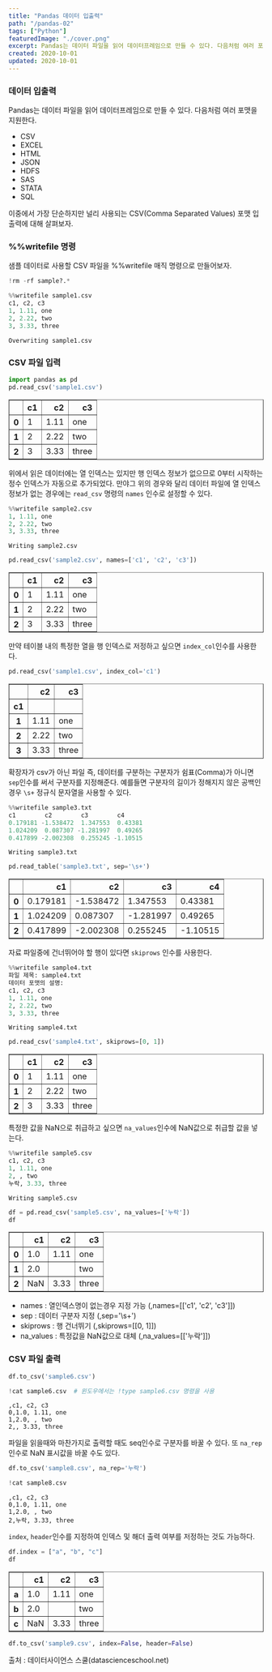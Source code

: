 ```yaml
---
title: "Pandas 데이터 입출력"
path: "/pandas-02"
tags: ["Python"]
featuredImage: "./cover.png"
excerpt: Pandas는 데이터 파일을 읽어 데이터프레임으로 만들 수 있다. 다음처럼 여러 포맷을 지원한다.
created: 2020-10-01
updated: 2020-10-01
---
```


### 데이터 입출력

Pandas는 데이터 파일을 읽어 데이터프레임으로 만들 수 있다. 다음처럼 여러 포맷을 지원한다.

- CSV
- EXCEL
- HTML
- JSON
- HDFS
- SAS
- STATA
- SQL

이중에서 가장 단순하지만 널리 사용되는 CSV(Comma Separated Values) 포맷 입출력에 대해 살펴보자.

### %%writefile 명령

샘플 데이터로 사용할 CSV 파일을 %%writefile 매직 명령으로 만들어보자.


```python
!rm -rf sample?.*
```


```python
%%writefile sample1.csv
c1, c2, c3
1, 1.11, one
2, 2.22, two
3, 3.33, three
```

    Overwriting sample1.csv
    

### CSV 파일 입력


```python
import pandas as pd 
pd.read_csv('sample1.csv')
```




<div>
<style scoped>
    .dataframe tbody tr th:only-of-type {
        vertical-align: middle;
    }

    .dataframe tbody tr th {
        vertical-align: top;
    }

    .dataframe thead th {
        text-align: right;
    }
</style>
<table border="1" class="dataframe">
  <thead>
    <tr style="text-align: right;">
      <th></th>
      <th>c1</th>
      <th>c2</th>
      <th>c3</th>
    </tr>
  </thead>
  <tbody>
    <tr>
      <th>0</th>
      <td>1</td>
      <td>1.11</td>
      <td>one</td>
    </tr>
    <tr>
      <th>1</th>
      <td>2</td>
      <td>2.22</td>
      <td>two</td>
    </tr>
    <tr>
      <th>2</th>
      <td>3</td>
      <td>3.33</td>
      <td>three</td>
    </tr>
  </tbody>
</table>
</div>



위에서 읽은 데이터에는 열 인덱스는 있지만 행 인덱스 정보가 없으므로 0부터 시작하는 정수 인덱스가 자동으로 추가되었다. 만야그 위의 경우와 달리 데이터 파일에 열 인덱스 정보가 없는 경우에는 `read_csv` 명령의 `names` 인수로 설정할 수 있다.


```python
%%writefile sample2.csv
1, 1.11, one
2, 2.22, two
3, 3.33, three
```

    Writing sample2.csv
    


```python
pd.read_csv('sample2.csv', names=['c1', 'c2', 'c3'])
```




<div>
<style scoped>
    .dataframe tbody tr th:only-of-type {
        vertical-align: middle;
    }

    .dataframe tbody tr th {
        vertical-align: top;
    }

    .dataframe thead th {
        text-align: right;
    }
</style>
<table border="1" class="dataframe">
  <thead>
    <tr style="text-align: right;">
      <th></th>
      <th>c1</th>
      <th>c2</th>
      <th>c3</th>
    </tr>
  </thead>
  <tbody>
    <tr>
      <th>0</th>
      <td>1</td>
      <td>1.11</td>
      <td>one</td>
    </tr>
    <tr>
      <th>1</th>
      <td>2</td>
      <td>2.22</td>
      <td>two</td>
    </tr>
    <tr>
      <th>2</th>
      <td>3</td>
      <td>3.33</td>
      <td>three</td>
    </tr>
  </tbody>
</table>
</div>



만약 테이블 내의 특정한 열을 행 인덱스로 저정하고 싶으면 `index_col`인수를 사용한다.


```python
pd.read_csv('sample1.csv', index_col='c1')
```




<div>
<style scoped>
    .dataframe tbody tr th:only-of-type {
        vertical-align: middle;
    }

    .dataframe tbody tr th {
        vertical-align: top;
    }

    .dataframe thead th {
        text-align: right;
    }
</style>
<table border="1" class="dataframe">
  <thead>
    <tr style="text-align: right;">
      <th></th>
      <th>c2</th>
      <th>c3</th>
    </tr>
    <tr>
      <th>c1</th>
      <th></th>
      <th></th>
    </tr>
  </thead>
  <tbody>
    <tr>
      <th>1</th>
      <td>1.11</td>
      <td>one</td>
    </tr>
    <tr>
      <th>2</th>
      <td>2.22</td>
      <td>two</td>
    </tr>
    <tr>
      <th>3</th>
      <td>3.33</td>
      <td>three</td>
    </tr>
  </tbody>
</table>
</div>



확장자가 csv가 아닌 파일 즉, 데이터를 구분하는 구분자가 쉼표(Comma)가 아니면 `sep`인수를 써서 구분자를 지정해준다. 예를들면 구분자의 길이가 정해지지 않은 공백인 경우 `\s+` 정규식 문자열을 사용할 수 있다.


```python
%%writefile sample3.txt
c1        c2        c3        c4
0.179181 -1.538472  1.347553  0.43381
1.024209  0.087307 -1.281997  0.49265
0.417899 -2.002308  0.255245 -1.10515
```

    Writing sample3.txt
    


```python
pd.read_table('sample3.txt', sep='\s+')
```




<div>
<style scoped>
    .dataframe tbody tr th:only-of-type {
        vertical-align: middle;
    }

    .dataframe tbody tr th {
        vertical-align: top;
    }

    .dataframe thead th {
        text-align: right;
    }
</style>
<table border="1" class="dataframe">
  <thead>
    <tr style="text-align: right;">
      <th></th>
      <th>c1</th>
      <th>c2</th>
      <th>c3</th>
      <th>c4</th>
    </tr>
  </thead>
  <tbody>
    <tr>
      <th>0</th>
      <td>0.179181</td>
      <td>-1.538472</td>
      <td>1.347553</td>
      <td>0.43381</td>
    </tr>
    <tr>
      <th>1</th>
      <td>1.024209</td>
      <td>0.087307</td>
      <td>-1.281997</td>
      <td>0.49265</td>
    </tr>
    <tr>
      <th>2</th>
      <td>0.417899</td>
      <td>-2.002308</td>
      <td>0.255245</td>
      <td>-1.10515</td>
    </tr>
  </tbody>
</table>
</div>



자료 파일중에 건너뛰어야 할 행이 있다면 `skiprows` 인수를 사용한다.


```python
%%writefile sample4.txt
파일 제목: sample4.txt
데이터 포맷의 설명:
c1, c2, c3
1, 1.11, one
2, 2.22, two
3, 3.33, three
```

    Writing sample4.txt
    


```python
pd.read_csv('sample4.txt', skiprows=[0, 1])
```




<div>
<style scoped>
    .dataframe tbody tr th:only-of-type {
        vertical-align: middle;
    }

    .dataframe tbody tr th {
        vertical-align: top;
    }

    .dataframe thead th {
        text-align: right;
    }
</style>
<table border="1" class="dataframe">
  <thead>
    <tr style="text-align: right;">
      <th></th>
      <th>c1</th>
      <th>c2</th>
      <th>c3</th>
    </tr>
  </thead>
  <tbody>
    <tr>
      <th>0</th>
      <td>1</td>
      <td>1.11</td>
      <td>one</td>
    </tr>
    <tr>
      <th>1</th>
      <td>2</td>
      <td>2.22</td>
      <td>two</td>
    </tr>
    <tr>
      <th>2</th>
      <td>3</td>
      <td>3.33</td>
      <td>three</td>
    </tr>
  </tbody>
</table>
</div>



특정한 값을 NaN으로 취급하고 싶으면 `na_values`인수에 NaN값으로 취급할 값을 넣는다.


```python
%%writefile sample5.csv
c1, c2, c3
1, 1.11, one
2, , two
누락, 3.33, three
```

    Writing sample5.csv
    


```python
df = pd.read_csv('sample5.csv', na_values=['누락'])
df
```




<div>
<style scoped>
    .dataframe tbody tr th:only-of-type {
        vertical-align: middle;
    }

    .dataframe tbody tr th {
        vertical-align: top;
    }

    .dataframe thead th {
        text-align: right;
    }
</style>
<table border="1" class="dataframe">
  <thead>
    <tr style="text-align: right;">
      <th></th>
      <th>c1</th>
      <th>c2</th>
      <th>c3</th>
    </tr>
  </thead>
  <tbody>
    <tr>
      <th>0</th>
      <td>1.0</td>
      <td>1.11</td>
      <td>one</td>
    </tr>
    <tr>
      <th>1</th>
      <td>2.0</td>
      <td></td>
      <td>two</td>
    </tr>
    <tr>
      <th>2</th>
      <td>NaN</td>
      <td>3.33</td>
      <td>three</td>
    </tr>
  </tbody>
</table>
</div>



- names : 열인덱스명이 없는경우 지정 가능 (,names=[['c1', 'c2', 'c3']])
- sep : 데이터 구분자 지정 (,sep='\s+')
- skiprows : 행 건너뛰기 (,skiprows=[[0, 1]])
- na_values : 특정값을 NaN값으로 대체 (,na_values=[['누락']])


### CSV 파일 출력


```python
df.to_csv('sample6.csv')
```


```python
!cat sample6.csv  # 윈도우에서는 !type sample6.csv 명령을 사용
```

    ,c1, c2, c3
    0,1.0, 1.11, one
    1,2.0, , two
    2,, 3.33, three
    

파일을 읽을때와 마찬가지로 출력할 때도 seq인수로 구분자를 바꿀 수 있다. 또 `na_rep`인수로 NaN 표시값을 바꿀 수도 있다.


```python
df.to_csv('sample8.csv', na_rep='누락')
```


```python
!cat sample8.csv
```

    ,c1, c2, c3
    0,1.0, 1.11, one
    1,2.0, , two
    2,누락, 3.33, three
    

`index`, `header`인수를 지정하여 인덱스 및 해더 출력 여부를 저정하는 것도 가능하다.


```python
df.index = ["a", "b", "c"]
df
```




<div>
<style scoped>
    .dataframe tbody tr th:only-of-type {
        vertical-align: middle;
    }

    .dataframe tbody tr th {
        vertical-align: top;
    }

    .dataframe thead th {
        text-align: right;
    }
</style>
<table border="1" class="dataframe">
  <thead>
    <tr style="text-align: right;">
      <th></th>
      <th>c1</th>
      <th>c2</th>
      <th>c3</th>
    </tr>
  </thead>
  <tbody>
    <tr>
      <th>a</th>
      <td>1.0</td>
      <td>1.11</td>
      <td>one</td>
    </tr>
    <tr>
      <th>b</th>
      <td>2.0</td>
      <td></td>
      <td>two</td>
    </tr>
    <tr>
      <th>c</th>
      <td>NaN</td>
      <td>3.33</td>
      <td>three</td>
    </tr>
  </tbody>
</table>
</div>




```python
df.to_csv('sample9.csv', index=False, header=False)
```

출처 : 데이터사이언스 스쿨(datascienceschool.net)